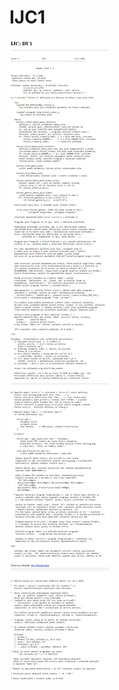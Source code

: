 # IJC1

![alt text](https://github.com/RIKOG/VUTFIT_IJC_Projekt-1/blob/main/Zadanie_projekt_IJC_1.png?raw=true)
